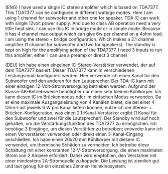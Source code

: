 (ENG) I have used a single IC stereo amplifier which is based on TDA7377. This TDA7377 can be configured in different wattage modes. Here I am using 1 channel for subwoofer and other one for speaker.  TDA IC can work with single 12volt power supply. And due to class AB operation need a very little heat sink. I can use this IC in bridge mode or in simple mode. Because it has 4 channel max output which can give 6w per channel on a 4ohm load. I am using the stereo + bridge configuration. Which makes a 2.1 channel amplifier (1 channel for subwoofer and two for speakers).  The standby is kept on high for the amplifying action of the TDA7377. I need 3 inputs to run this amplifier, either I can use a preamp or direct 3 channel 

(DEU) Ich habe einen einzelnen IC-Stereo-Verstärker verwendet, der auf dem TDA7377 basiert.  Dieser TDA7377 kann in verschiedenen Leistungsmodi konfiguriert werden. Hier verwende ich einen Kanal für den Subwoofer und den anderen für den Lautsprecher.  Der TDA-IC kann mit einer einzigen 12-Volt-Stromversorgung betrieben werden.  Aufgrund der Klasse-AB-Betriebsweise benötigt er nur einen sehr kleinen Kühlkörper. Ich kann diesen IC im Brückenmodus oder im einfachen Modus verwenden.  Da er eine maximale Ausgangsleistung von 4 Kanälen bietet, die bei einer 4-Ohm-Last jeweils 6 W pro Kanal liefern können, nutze ich die Stereo- + Brücken-Konfiguration, was einen 2.1-Kanal-Verstärker ergibt (1 Kanal für den Subwoofer und zwei für die Lautsprecher).  Der Standby wird auf hoch gehalten, um die Verstärkungsfunktion des TDA7377 zu ermöglichen.  Ich benötige 3 Eingänge, um diesen Verstärker zu betreiben; entweder kann ich einen Vorverstärker verwenden oder direkt einen 3-Kanal-Eingang anschließen. Ich habe einen 20x20 mm Kühlkörper mit diesem IC verwendet, um thermische Schäden zu vermeiden.  Ich betreibe diese Schaltung mit einer konstanten 12-V-Stromversorgung, die einen maximalen Strom von 2 Ampere erfordert.  Daher wird empfohlen, den Verstärker mit einer mindestens 2A-Stromquelle zu koppeln. Die Leistung ist ziemlich gut und laut genug für ein einzelnes Zimmer-Heimkinosystem.

 

